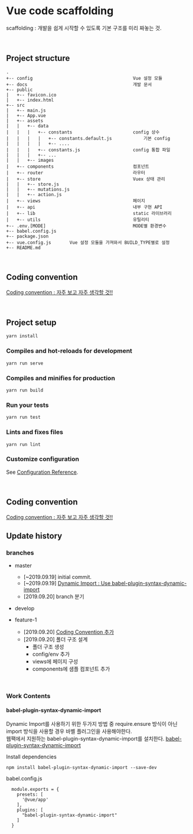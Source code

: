 # Vue code scaffolding
scaffolding : 개발을 쉽게 시작할 수 있도록 기본 구조를 미리 짜놓는 것. 

<br>

## Project structure
```text
.
+-- config                                      Vue 설정 모듈
+-- docs                                        개발 문서
+-- public
|   +-- favicon.ico
|   +-- index.html
+-- src
|   +-- main.js
|   +-- App.vue
|   +-- assets      
|   |   +-- data          
|   |   |   +-- constants                       config 상수
|   |   |   |   +-- constants.default.js            기본 config  
|   |   |   |   +-- ....       
|   |   |   +-- constants.js                    config 통합 파일
|   |   |   +-- ...          
|   |   +-- images          
|   +-- components                              컴포넌트
|   +-- router                                  라우터
|   +-- store                                   Vuex 상태 관리
|   |   +-- store.js
|   |   +-- mutations.js
|   |   +-- action.js
|   +-- views                                   페이지
|   +-- api                                     내부 구현 API
|   +-- lib                                     static 라이브러리
|   +-- utils                                   유틸리티
+-- .env.[MODE]                                 MODE별 환경변수   
+-- babel.config.js     
+-- package.json
+-- vue.config.js       Vue 설정 모듈을 가져와서 BUILD_TYPE별로 설정 
+-- README.md
```

<br>

## Coding convention
[Coding convention : 자주 보고 자주 생각할 것!!](./docs/coding_conventions.md)

<br>

## Project setup
```
yarn install
```

### Compiles and hot-reloads for development
```
yarn run serve
```

### Compiles and minifies for production
```
yarn run build
```

### Run your tests
```
yarn run test
```

### Lints and fixes files
```
yarn run lint
```

### Customize configuration
See [Configuration Reference](https://cli.vuejs.org/config/).



<br>

## Coding convention
[Coding convention : 자주 보고 자주 생각할 것!!](./docs/coding_conventions.md)

## Update history
### branches
- master  
    - [~2019.09.19] initial commit.  
    - [~2019.09.19] [Dynamic Import : Use babel-plugin-syntax-dynamic-import](#babel-plugin-syntax-dynamic-import)  
    - [2019.09.20] branch 분기 
    
- develop  
    
- feature-1  
    - [2019.09.20] [Coding Convention 추가](./docs/coding_conventions.md)   
    - [2019.09.20] 폴더 구조 설계
        - 폴더 구조 생성  
        - config/env 추가
        - views에 페이지 구성
        - components에 샘플 컴포넌트 추가   
    


<br>

### Work Contents
#### babel-plugin-syntax-dynamic-import
Dynamic Import를 사용하기 위한 두가지 방법 중 require.ensure 방식이 아닌 import 방식을 사용할 경우 바벨 플러그인을 사용해야한다.   
웹팩에서 지원하는 babel-plugin-syntax-dynamic-import를 설치한다.
[babel-plugin-syntax-dynamic-import](https://babeljs.io/docs/en/babel-plugin-syntax-dynamic-import/#installation)   

Install dependencies
```
npm install babel-plugin-syntax-dynamic-import --save-dev
```

babel.config.js       
```
  module.exports = {
    presets: [
      '@vue/app'
    ],
    plugins: [
      "babel-plugin-syntax-dynamic-import"
    ]
  }
```

